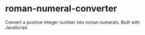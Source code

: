 # roman-numeral-converter
Convert a positive integer number into roman numerals. Built with JavaScript.

